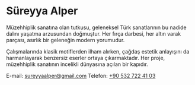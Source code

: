 # Süreyya Alper

Müzehhiplik sanatına olan tutkusu, geleneksel Türk sanatlarının bu nadide dalını yaşatma arzusundan doğmuştur. Her fırça darbesi, her altın varak parçası, asırlık bir geleneğin modern yorumudur.

Çalışmalarında klasik motiflerden ilham alırken, çağdaş estetik anlayışını da harmanlayarak benzersiz eserler ortaya çıkarmaktadır. Her proje, müzehhiplik sanatının incelikli dünyasına açılan bir kapıdır.

E-mail: [sureyyaalper@gmail.com](mailto:sureyyaalper@gmail.com)
Telefon: [+90 532 722 41 03](tel:905327224103)
